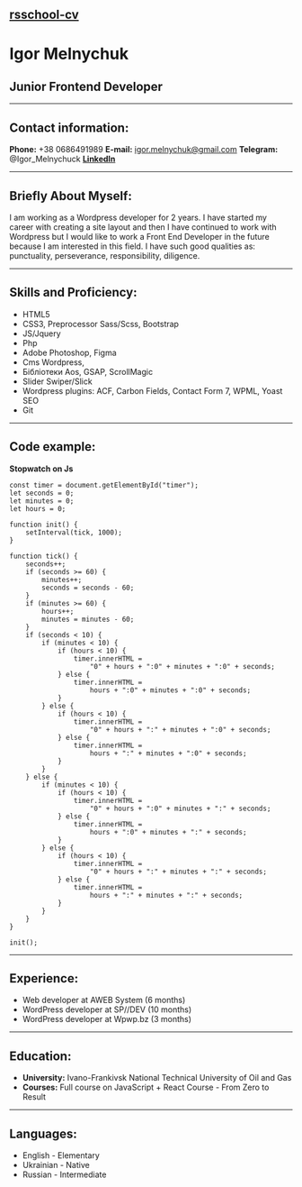 ## [rsschool-cv](http://example.com/)

# Igor Melnychuk
## Junior Frontend Developer

---

## Contact information:

**Phone:** +38 0686491989
**E-mail:** igor.melnychuk@gmail.com
**Telegram:** @Igor_Melnychuck
**[LinkedIn](https://www.linkedin.com/in/igor-melnychuck-54144b200/)**

---

## Briefly About Myself:
I am working as a Wordpress developer for 2 years. I have started my career with creating a site layout and then I have continued to work with Wordpress but I would like to work a Front End Developer in the future because I am interested in this field. I have such good qualities as: punctuality, perseverance, responsibility, diligence.

---

## Skills and Proficiency:

- HTML5
- CSS3, Preprocessor Sass/Scss, Bootstrap
- JS/Jquery
- Php
- Adobe Photoshop, Figma
- Cms Wordpress,
- Бібліотеки Aos, GSAP, ScrollMagic
- Slider Swiper/Slick
- Wordpress plugins: ACF, Carbon Fields, Contact Form 7, WPML, Yoast SEO
- Git

---

## Code example:
**Stopwatch on Js**
```
const timer = document.getElementById("timer");
let seconds = 0;
let minutes = 0;
let hours = 0;

function init() {
	setInterval(tick, 1000);
}

function tick() {
	seconds++;
	if (seconds >= 60) {
		minutes++;
		seconds = seconds - 60;
	}
	if (minutes >= 60) {
		hours++;
		minutes = minutes - 60;
	}
	if (seconds < 10) {
		if (minutes < 10) {
			if (hours < 10) {
				timer.innerHTML =
					"0" + hours + ":0" + minutes + ":0" + seconds;
			} else {
				timer.innerHTML =
					hours + ":0" + minutes + ":0" + seconds;
			}
		} else {
			if (hours < 10) {
				timer.innerHTML =
					"0" + hours + ":" + minutes + ":0" + seconds;
			} else {
				timer.innerHTML =
					hours + ":" + minutes + ":0" + seconds;
			}
		}
	} else {
		if (minutes < 10) {
			if (hours < 10) {
				timer.innerHTML =
					"0" + hours + ":0" + minutes + ":" + seconds;
			} else {
				timer.innerHTML =
					hours + ":0" + minutes + ":" + seconds;
			}
		} else {
			if (hours < 10) {
				timer.innerHTML =
					"0" + hours + ":" + minutes + ":" + seconds;
			} else {
				timer.innerHTML =
					hours + ":" + minutes + ":" + seconds;
			}
		}
	}
}

init();
```

---

## Experience:

- Web developer at AWEB System (6 months)
- WordPress developer at SP//DEV (10 months)
- WordPress developer at Wpwp.bz (3 months)

---

## Education:

- **University:** Ivano-Frankivsk National Technical University of Oil and Gas
- **Courses:** Full course on JavaScript + React Course - From Zero to Result

---

## Languages:

- English - Elementary
- Ukrainian - Native
- Russian - Intermediate
